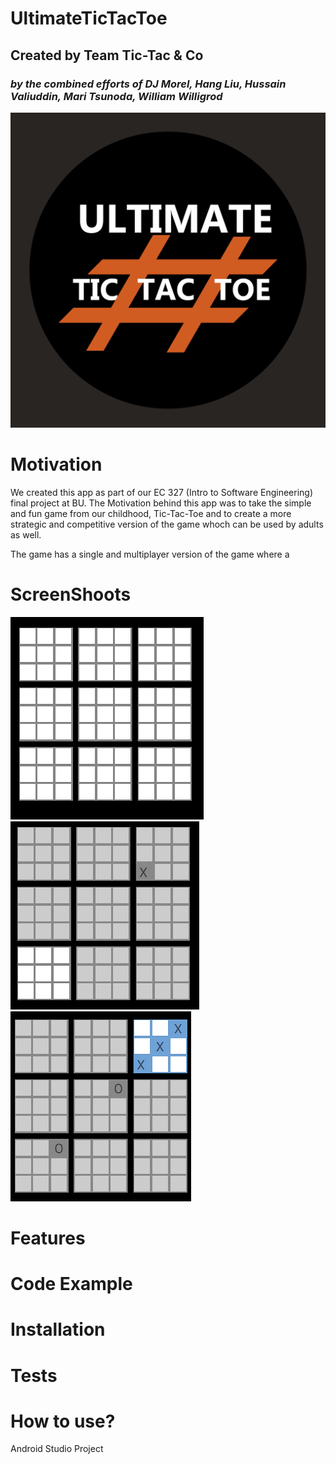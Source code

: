 # **UltimateTicTacToe**
## Created by Team Tic-Tac & Co
### *by the combined efforts of DJ Morel, Hang Liu, Hussain Valiuddin, Mari Tsunoda, William Willigrod*

![UltimateTicTacToe](app/src/main/res/drawable/ultimatettt_logo.png)


# Motivation
We created this app as part of our EC 327 (Intro to Software Engineering) final project at BU. The Motivation behind this app was to take the simple and fun game from our childhood, Tic-Tac-Toe and to create a more strategic and competitive version of the game whoch can be used by adults as well.

The game has a single and multiplayer version of the game where a 

# ScreenShoots
![UltimateTicTacToe](app/src/main/res/drawable/ttt1.png)
![UltimateTicTacToe](app/src/main/res/drawable/ttt2.PNG)
![UltimateTicTacToe](app/src/main/res/drawable/ttt3.PNG)


# Features

# Code Example

# Installation

# Tests

# How to use?


Android Studio Project
